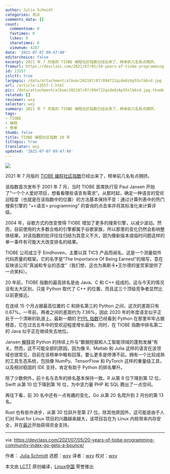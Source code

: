 ```yaml
---
author: Julia Schmidt
categories: 观点
comments_data: []
count:
  commentnum: 0
  favtimes: 0
  likes: 0
  sharetimes: 0
  viewnum: 4287
date: '2021-07-07 09:47:40'
editorchoice: false
excerpt: 2021 年 7 月版的 TIOBE 编程社区指数已经出来了，榜单前几名有点拥挤。
fromurl: https://devclass.com/2021/07/05/20-years-of-tiobe-programming-community-index-go-gets-a-bounce/
id: 13557
islctt: true
largepic: /data/attachment/album/202107/07/094722qzde8z6p55slb6sd.jpg
url: /article-13557-1.html
pic: /data/attachment/album/202107/07/094722qzde8z6p55slb6sd.jpg.thumb.jpg
related: []
reviewer: wxy
selector: wxy
summary: 2021 年 7 月版的 TIOBE 编程社区指数已经出来了，榜单前几名有点拥挤。
tags:
- TIOBE
- 编程
- 榜单
thumb: false
title: TIOBE 编程社区指数 20 年
titlepic: true
translator: wxy
updated: '2021-07-07 09:47:40'
---
```


![](/data/attachment/album/202107/07/094722qzde8z6p55slb6sd.jpg)


2021 年 7 月版的 [TIOBE 编程社区指数](https://www.tiobe.com/tiobe-index/)已经出来了，榜单前几名有点拥挤。


该指数首次发布于 2001 年 7 月，当时 TIOBE 首席执行官 Paul Jansen 开始了“一个个人爱好项目，想看看哪些语言有需求”。从那时起，确定一种语言的受欢迎程度（也就是在该指数中的位置）的方法基本保持不变：通过计算列表中的热门搜索引擎的 “+<语言> programming” 的查询的点击率并将其标准化来计算评级。


2004 年，谷歌方式的改变使得 TIOBE 增加了更多的搜索引擎，以减少波动。然而，目前使用的大多数合格的引擎都属于谷歌家族，所以那里的变化仍然会影响整体结果。对该指数的批评往往归结为其意义不大，因为像新版本或临时问题这样的单一事件有可能大大改变排名的结果。


TIOBE 公司成立于 Eindhoven，主要以其 TICS 产品而闻名，这是一个测量软件代码质量的框架。它的名字是“The Importance Of Being Earnest”的缩写，意在反映该公司“真诚和专业的态度”（我们想，这也为奥斯卡•王尔德的鉴赏家提供了一点笑料）。


20 年前，TIOBE 指数的最高排名是由 Java、C 和 C++ 组成的。这与今天的情况没有太大区别，只是 Python 取代了 C++ 的位置，而且这三个顶级竞争者显然比以前更接近。


在连续 15 个月占据最高位置的 C 和排名第三的 Python 之间，这次的差距只有 0.67%。一年前，两者之间的差距约为 7.36%，因此 2020 年的年度语言似乎正处于一个清晰的轨道上。最新一期的 [PYPL 指数](https://pypl.github.io/PYPL.html)已经看到 Python 在那里牢牢占据榜首，它在过去五年中的受欢迎程度增长最快。同时，在 TIOBE 指数中排名第二的 Java 似乎正在继续失去地位。


Jansen [解释](https://www.tiobe.com/tiobe-index/)说 Python 的持续上升与“数据挖掘和人工智能领域的蓬勃发展”有关。然而，这不可能全部的原因，因为像 R、Matlab 和 Julia 这样的语言在该领域也很常见，目前在该榜单中略有回落，要么更多是停滞不前。拥有一个比较成熟的工具生态系统，包括像 NumPy、TensorFlow 和 PyTorch 这样的重量级工具，以及相对稳固的 IDE 支持，肯定有助于 Python 的排名攀升。


除了少数例外，前十名与去年的排名基本保持一致。R 从第 8 位下降到第 12 位，Swift 从第 10 位下降到第 16 位，为中坚力量 PHP 和 SQL 腾出了一点空间。


再往下看，前 30 名中还有一点有趣的变化，Go 从第 20 名爬升到 2 月份的第 13 名。


Rust 也有些许进步，从第 30 位跃升至第 27 位。除其他原因外，这可能是由于人们对 Rust for Linux 项目的兴趣越来越大，该项目旨在为 Linux 内核带来内存安全，并在[最近](https://www.memorysafety.org/blog/supporting-miguel-ojeda-rust-in-linux/)开始获得资金支持。




---


via: <https://devclass.com/2021/07/05/20-years-of-tiobe-programming-community-index-go-gets-a-bounce/> 


作者： [Julia Schmidt](https://devclass.com/author/julia/) 选题：[wxy](https://github.com/wxy) 译者：[wxy](https://github.com/wxy) 校对：[wxy](https://github.com/wxy)


本文由 [LCTT](https://github.com/LCTT/TranslateProject) 原创编译，[Linux中国](/article-13553-1.html) 荣誉推出